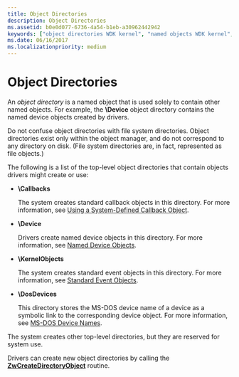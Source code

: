 ```yaml
---
title: Object Directories
description: Object Directories
ms.assetid: b0e0d077-6736-4a54-b1eb-a30962442942
keywords: ["object directories WDK kernel", "named objects WDK kernel", "directories WDK objects", "top-level object directories WDK kernel"]
ms.date: 06/16/2017
ms.localizationpriority: medium
---
```


# Object Directories





An *object directory* is a named object that is used solely to contain other named objects. For example, the **\\Device** object directory contains the named device objects created by drivers.

Do not confuse object directories with file system directories. Object directories exist only within the object manager, and do not correspond to any directory on disk. (File system directories are, in fact, represented as file objects.)

The following is a list of the top-level object directories that contain objects drivers might create or use:

-   **\\Callbacks**

    The system creates standard callback objects in this directory. For more information, see [Using a System-Defined Callback Object](using-a-system-defined-callback-object.md).

-   **\\Device**

    Drivers create named device objects in this directory. For more information, see [Named Device Objects](named-device-objects.md).

-   **\\KernelObjects**

    The system creates standard event objects in this directory. For more information, see [Standard Event Objects](standard-event-objects.md).

-   **\\DosDevices**

    This directory stores the MS-DOS device name of a device as a symbolic link to the corresponding device object. For more information, see [MS-DOS Device Names](introduction-to-ms-dos-device-names.md).

The system creates other top-level directories, but they are reserved for system use.

Drivers can create new object directories by calling the [**ZwCreateDirectoryObject**](/windows-hardware/drivers/ddi/wdm/nf-wdm-zwcreatedirectoryobject) routine.

 

